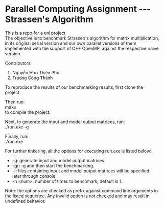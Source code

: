 # Parallel Computing Assignment --- Strassen's Algorithm

This is a repo for a uni project.  
The objective is to benchmark Strassen's algorithm for matrix multiplication, in its original serial version and our own parallel versions of them implemented with the support of C++ OpenMP, against the respective naive version.  

Contributors:
1. Nguyễn Hữu Thiện Phú  
2. Trương Công Thành  

To reproduce the results of our benchmarking results, first clone the project.  

Then run:  
	make  
to compile the project.  

Next, to generate the input and model output matrices, run:  
	./run.exe -g  

Finally, run:  
	./run.exe

For further tinkering, all the options for executing run.exe is listed below:
- -g: generate input and model output matrices.
- -gr: -g and then start the benchmarking.
- -i: files containing input and model output matrices will be specified later through console.
- -n \<num\>: number of times to benchmark, default is 1.

Note: the options are checked as prefix against command line arguments in the listed sequence. Any invalid option is not checked and may result in undefined behavior.